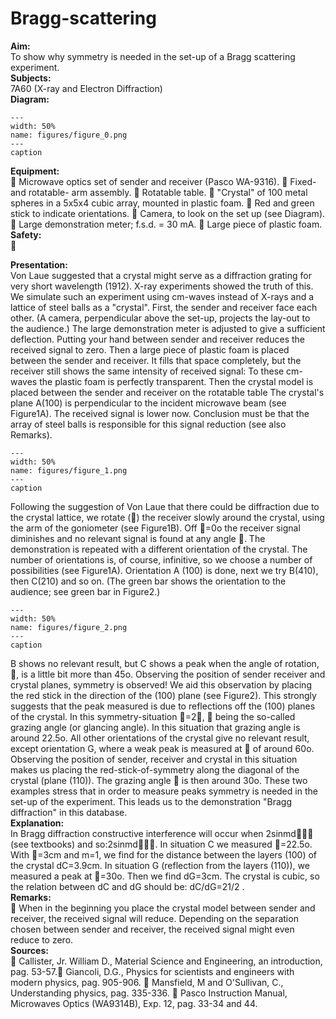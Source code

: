 # Bragg-scattering 
    
<b> Aim: </b>  
 To show why symmetry is needed in the set-up of a Bragg scattering experiment.    
<b> Subjects: </b>  
 7A60 (X-ray and Electron Diffraction)   
<b> Diagram: </b>  
   
```{figure} figures/figure_0.png  
---  
width: 50%  
name: figures/figure_0.png  
---  
caption  
``` 
     
<b> Equipment: </b>  
  Microwave optics set of sender and receiver (Pasco WA-9316).  Fixed- and rotatable- arm assembly.  Rotatable table.  "Crystal" of 100 metal spheres in a 5x5x4 cubic array, mounted in plastic foam.  Red and green stick to indicate orientations.  Camera, to look on the set up (see Diagram).  Large demonstration meter; f.s.d. = 30 mA.  Large piece of plastic foam.   
<b> Safety: </b>  
 
      
<b> Presentation: </b>  
 Von Laue suggested that a crystal might serve as a diffraction grating for very short wavelength (1912). X-ray experiments showed the truth of this. We simulate such an experiment using cm-waves instead of X-rays and a lattice of steel balls as a "crystal".  First, the sender and receiver face each other. (A camera, perpendicular above the set-up, projects the lay-out to the audience.) The large demonstration meter is adjusted to give a sufficient deflection. Putting your hand between sender and receiver reduces the received signal to zero. Then a large piece of plastic foam is placed between the sender and receiver. It fills that space completely, but the receiver still shows the same intensity of received signal: To these cm-waves the plastic foam is perfectly transparent. Then the crystal model is placed between the sender and receiver on the rotatable table The crystal's plane A(100) is perpendicular to the incident microwave beam (see Figure1A). The received signal is lower now. Conclusion must be that the array of steel balls is responsible for this signal reduction (see also Remarks).    
```{figure} figures/figure_1.png  
---  
width: 50%  
name: figures/figure_1.png  
---  
caption  
``` 
 Following the suggestion of Von Laue that there could be diffraction due to the crystal lattice, we rotate () the receiver slowly around the crystal, using the arm of the goniometer (see Figure1B). Off =0o the receiver signal diminishes and no relevant signal is found at any angle . The demonstration is repeated with a different orientation of the crystal. The number of  orientations is, of course, infinitive, so we choose a number of possibilities (see Figure1A). Orientation A (100) is done, next we try B(410), then C(210) and so on. (The green bar shows the orientation to the audience; see green bar in Figure2.)    
```{figure} figures/figure_2.png  
---  
width: 50%  
name: figures/figure_2.png  
---  
caption  
``` 
 B shows no relevant result, but C shows a peak when the angle of rotation, , is a little bit more than 45o. Observing the position of sender receiver and crystal planes, symmetry is observed! We aid this observation by placing the red stick in the direction of the (100) plane (see Figure2). This strongly suggests that the peak measured is due to reflections off the (100) planes of the crystal. In this symmetry-situation =2,  being the so-called grazing angle (or glancing angle). In this situation that grazing angle is around 22.5o. All other orientations of the crystal give no relevant result, except orientation G, where a weak peak is measured at  of around 60o. Observing the position of sender, receiver and crystal in this situation makes us placing the red-stick-of-symmetry along the diagonal of the crystal (plane (110)). The grazing angle  is then around 30o.  These two examples stress that in order to measure peaks symmetry is needed in the set-up of the experiment. This leads us to the demonstration "Bragg diffraction" in this database.    
<b> Explanation: </b>  
 In Bragg diffraction constructive interference will occur when 2sinmd (see textbooks) and so:2sinmd. In situation C we measured =22.5o. With =3cm and m=1, we find for the distance between the layers (100) of the crystal dC=3.9cm. In situation G (reflection from the layers (110)), we measured a peak at =30o. Then we find dG=3cm. The crystal is cubic, so the relation between dC and dG should be: dC/dG=21/2 .    
<b> Remarks: </b>  
  When in the beginning you place the crystal model between sender and receiver, the received signal will reduce. Depending on the separation chosen between sender and receiver, the received signal might even reduce to zero.    
<b> Sources: </b>  
  Callister, Jr. William D., Material Science and Engineering, an introduction, pag. 53-57. Giancoli, D.G., Physics for scientists and engineers with modern physics, pag. 905-906.  Mansfield, M and O'Sullivan, C., Understanding physics, pag. 335-336.  Pasco Instruction Manual, Microwaves Optics (WA9314B), Exp. 12, pag. 33-34 and 44.   
